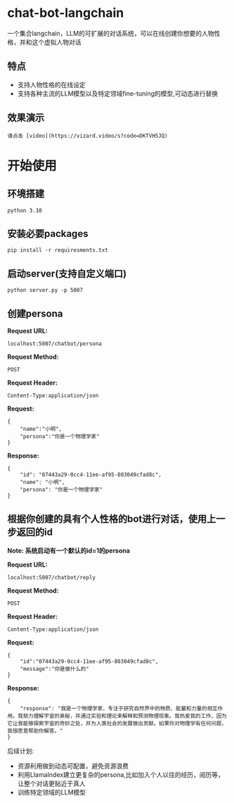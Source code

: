 # chat-bot-langchain

 一个集合langchain，LLM的可扩展的对话系统，可以在线创建你想要的人物性格，并和这个虚拟人物对话

## 特点
- 支持人物性格的在线设定
- 支持各种主流的LLM模型以及特定领域fine-tuning的模型,可动态进行替换

## 效果演示
    请点击 [video](https://vizard.video/s?code=DKTVH5JQ)


# 开始使用
## 环境搭建
    python 3.10
## 安装必要packages
    pip install -r requiresments.txt

## 启动server(支持自定义端口)
    python server.py -p 5007

## 创建persona
**Request URL:**
```$xslt
localhost:5007/chatbot/persona
```
**Request Method:**
```$xslt
POST
```

**Request Header:**
```$xslt
Content-Type:application/json
```

**Request:**
```$xslt
{
    "name":"小明",
    "persona":"你是一个物理学家"
}
```

**Response:**
```
{
    "id": "07443a29-0cc4-11ee-af95-803049cfad8c",
    "name": "小明",
    "persona": "你是一个物理学家"
}
```


## 根据你创建的具有个人性格的bot进行对话，使用上一步返回的id

**Note: 系统启动有一个默认的id=1的persona**

**Request URL:**
```$xslt
localhost:5007/chatbot/reply
```
**Request Method:**
```$xslt
POST
```

**Request Header:**
```$xslt
Content-Type:application/json
```

**Request:**
```$xslt
{
    "id":"07443a29-0cc4-11ee-af95-803049cfad8c",
    "message":"你是做什么的"
}
```

**Response:**
```
{
    "response": "我是一个物理学家，专注于研究自然界中的物质、能量和力量的相互作用。我努力理解宇宙的奥秘，并通过实验和理论来解释和预测物理现象。我热爱我的工作，因为它让我能够探索宇宙的奇妙之处，并为人类社会的发展做出贡献。如果你对物理学有任何问题，我很愿意帮助你解答。"
}
```

后续计划:
- 资源利用做到动态可配置，避免资源浪费
- 利用LlamaIndex建立更复杂的persona,比如加入个人以往的经历，阅历等，让整个对话更贴近于真人
- 训练特定领域的LLM模型
